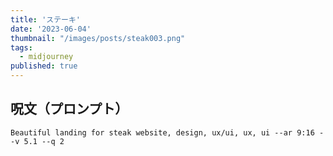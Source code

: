 ```yaml
---
title: 'ステーキ'
date: '2023-06-04'
thumbnail: "/images/posts/steak003.png"
tags:
  - midjourney
published: true
---
```


## 呪文（プロンプト）
```
Beautiful landing for steak website, design, ux/ui, ux, ui --ar 9:16 --v 5.1 --q 2
```